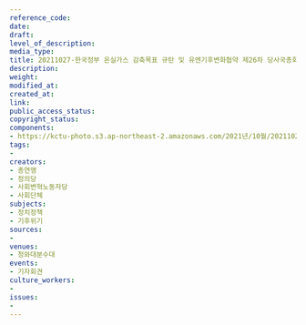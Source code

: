 ```yaml
---
reference_code: 
date: 
draft: 
level_of_description: 
media_type: 
title: 20211027-한국정부 온실가스 감축목표 규탄 및 유엔기후변화협약 제26차 당사국총회 참가단 입장발표
description: 
weight: 
modified_at: 
created_at: 
link: 
public_access_status: 
copyright_status: 
components:
- https://kctu-photo.s3.ap-northeast-2.amazonaws.com/2021년/10월/20211027-한국정부+온실가스+감축목표+규탄+및+유엔기후변화협약+제26차+당사국총회+참가단+입장발표/404381_63332_2726.jpg
tags:
- 
creators:
- 총연맹
- 정의당
- 사회변혁노동자당
- 사회단체
subjects:
- 정치정책
- 기후위기
sources:
- 
venues:
- 청와대분수대
events:
- 기자회견
culture_workers:
- 
issues:
- 
---
```

